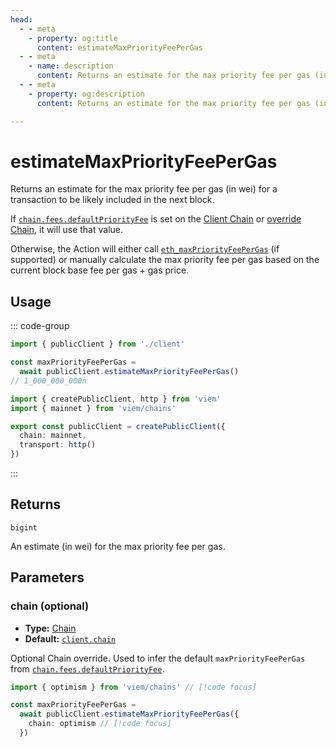 ```yaml
---
head:
  - - meta
    - property: og:title
      content: estimateMaxPriorityFeePerGas
  - - meta
    - name: description
      content: Returns an estimate for the max priority fee per gas (in wei) for a transaction to be likely included in the next block.
  - - meta
    - property: og:description
      content: Returns an estimate for the max priority fee per gas (in wei) for a transaction to be likely included in the next block.

---
```


# estimateMaxPriorityFeePerGas

Returns an estimate for the max priority fee per gas (in wei) for a transaction to be likely included in the next block.

If [`chain.fees.defaultPriorityFee`](/docs/clients/chains.html#fees-defaultpriorityfee) is set on the [Client Chain](/docs/clients/public.html#chain-optional) or [override Chain](#chain-optional), it will use that value.

Otherwise, the Action will either call [`eth_maxPriorityFeePerGas`](https://github.com/ethereum/execution-apis/blob/fe8e13c288c592ec154ce25c534e26cb7ce0530d/src/eth/fee_market.yaml#L9-L16) (if supported) or manually calculate the max priority fee per gas based on the current block base fee per gas + gas price.

## Usage

::: code-group

```ts [example.ts]
import { publicClient } from './client'

const maxPriorityFeePerGas = 
  await publicClient.estimateMaxPriorityFeePerGas()
// 1_000_000_000n
```

```ts [client.ts]
import { createPublicClient, http } from 'viem'
import { mainnet } from 'viem/chains'

export const publicClient = createPublicClient({
  chain: mainnet,
  transport: http()
})
```

:::

## Returns

`bigint`

An estimate (in wei) for the max priority fee per gas.

## Parameters

### chain (optional)

- **Type:** [Chain](/docs/glossary/types#chain)
- **Default:** [`client.chain`](/docs/clients/public.html#chain-optional)

Optional Chain override. Used to infer the default `maxPriorityFeePerGas` from [`chain.fees.defaultPriorityFee`](/docs/clients/chains.html#fees-defaultpriorityfee).

```ts
import { optimism } from 'viem/chains' // [!code focus]

const maxPriorityFeePerGas = 
  await publicClient.estimateMaxPriorityFeePerGas({
    chain: optimism // [!code focus]
  })
```
